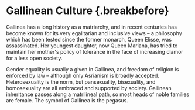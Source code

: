# Gallinean Culture {.breakbefore}

Gallinea has a long history as a matriarchy, and in recent centuries has become 
known for its very egalitarian and inclusive views – a philosophy which has been 
tested since the former monarch, Queen Elisse, was assassinated. Her youngest 
daughter, now Queen Mariana, has tried to maintain her mother's policy of 
tolerance in the face of increasing clamor for a less open society.

Gender equality is usually a given in Gallinea, and freedom of religion is enforced 
by law – although only Asrianism is broadly accepted. Heterosexuality is the norm, 
but pansexuality, bisexuality, and homosexuality are all embraced and supported by 
society. Gallinean inheritance passes along a matrilineal path, so most heads of 
noble families are female. The symbol of Gallinea is the pegasus.
